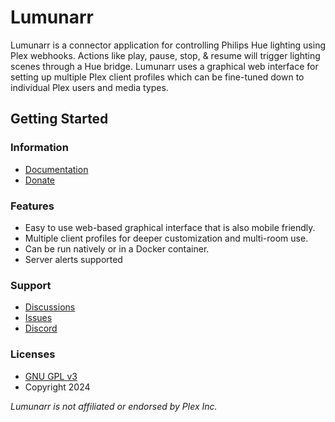 # Lumunarr

Lumunarr is a connector application for controlling Philips Hue lighting using Plex webhooks. Actions like play, pause, stop, & resume will trigger lighting scenes through a Hue bridge. Lumunarr uses a graphical web interface for setting up multiple Plex client profiles which can be fine-tuned down to individual Plex users and media types.

## Getting Started

### Information

- [Documentation](https://github.com/chadwpalm/Lumunarr/wiki)
- [Donate](https://www.buymeacoffee.com/lumunarr)

### Features

- Easy to use web-based graphical interface that is also mobile friendly.
- Multiple client profiles for deeper customization and multi-room use.
- Can be run natively or in a Docker container.
- Server alerts supported

### Support

- [Discussions](https://github.com/chadwpalm/Lumunarr/discussions)
- [Issues](https://github.com/chadwpalm/Lumunarr/issues)
- [Discord](https://discord.gg/d76vc6bBJ6)

### Licenses

- [GNU GPL v3](http://www.gnu.org/licenses/gpl.html)
- Copyright 2024

_Lumunarr is not affiliated or endorsed by Plex Inc._
